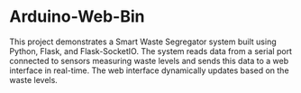 # Arduino-Web-Bin
This project demonstrates a Smart Waste Segregator system built using Python, Flask, and Flask-SocketIO. The system reads data from a serial port connected to sensors measuring waste levels and sends this data to a web interface in real-time. The web interface dynamically updates based on the waste levels.

